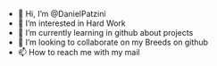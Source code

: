 - 👋 Hi, I’m @DanielPatzini
- 👀 I’m interested in Hard Work
- 🌱 I’m currently learning in github about projects
- 💞️ I’m looking to collaborate on my Breeds on github       
- 📫 How to reach me with my mail                                                                                                                                                                         
    
<!---
DanielPatzini/DanielPatzini is a ✨ special ✨ repository because its `README.md` (this file) appears on your GitHub profile.
You can click the Preview link to take a look at your changes.
--->

